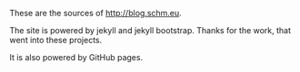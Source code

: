 These are the sources of http://blog.schm.eu.

The site is powered by jekyll and jekyll bootstrap. Thanks for the work, that
went into these projects.

It is also powered by GitHub pages.
